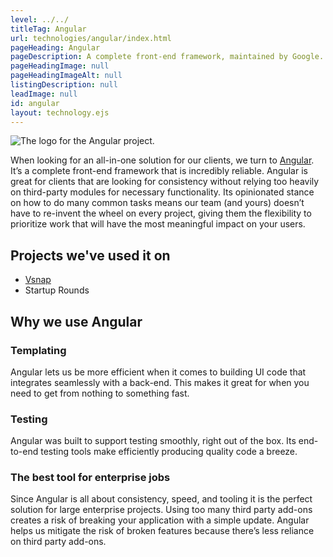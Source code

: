 ```yaml
---
level: ../../
titleTag: Angular
url: technologies/angular/index.html
pageHeading: Angular
pageDescription: A complete front-end framework, maintained by Google.
pageHeadingImage: null
pageHeadingImageAlt: null
listingDescription: null
leadImage: null
id: angular
layout: technology.ejs
---
```


<div class="services--container-image right">
  <img src="../../images/technology-icons/angular-logo.svg" alt="The logo for the Angular project." />
</div>

When looking for an all-in-one solution for our clients, we turn to <a href="https://angular.io/">Angular</a>. It’s a complete front-end framework that is incredibly reliable. Angular is great for clients that are looking for consistency without relying too heavily on third-party modules for necessary functionality. Its opinionated stance on how to do many common tasks means our team (and yours) doesn’t have to re-invent the wheel on every project, giving them the flexibility to prioritize work that will have the most meaningful impact on your users.

## Projects we've used it on

* <a href="../../case_study/vsnap">Vsnap</a>
* Startup Rounds

## Why we use Angular

### Templating

Angular lets us be more efficient when it comes to building UI code that integrates seamlessly with a back-end. This makes it great for when you need to get from nothing to something fast.

### Testing

Angular was built to support testing smoothly, right out of the box. Its end-to-end testing tools make efficiently producing quality code a breeze.

### The best tool for enterprise jobs

Since Angular is all about consistency, speed, and tooling it is the perfect solution for large enterprise projects. Using too many third party add-ons creates a risk of breaking your application with a simple update. Angular helps us mitigate the risk of broken features because there’s less reliance on third party add-ons.